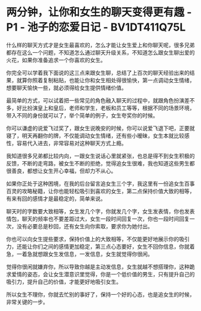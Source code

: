 # 两分钟，让你和女生的聊天变得更有趣 - P1 - 池子的恋爱日记 - BV1DT411Q75L

什么样的聊天方式才是女生最喜欢的，怎么才能让女生爱上和你聊天呢，很多兄弟都存在这么一个问题，不知道怎么通过聊天升级关系，不知道怎么跟女生聊出爱的火花，如果你准备追求一个你喜欢的女生。

你完全可以学着我下面说的这三点来跟女生聊，总结了上百次的聊天经验出来的结果，就算你照着复制粘贴，也能让你和女生相处得很愉快，第一点调动女生情绪，想要聊天愉快一些，就必须得给女生提供情绪价值。

最简单的方式，可以试着把一些常见的角色融入聊天的过程中，就跟角色扮演差不多，好比扮演皇上和皇后，老师和学生，老板和员工等等，根据不同的场景环境，带入不同的身份就可以了，举个简单的例子，女生夸奖你的时候。

你可以谦虚的说爱飞过奖了，跟女生说晚安的时候，你可以说爱飞退下吧，正要就寝了，明天再翻你的牌，不仅能调动女生情绪，还有些小暧昧，女生本就比较感性，容易代入进去，非常容易对这种聊天方式上瘾。

我知道很多兄弟都比较内向，一跟女生说话心里就紧张，也总是得不到女生积极的反馈，不断的走弯路，被女生不断的拒绝，觉得追女生很难，我也知道这些男生都很善良，都想让女生开心幸福，但却力不从心。

如果你正处于这种困境，在我的后台留言追女生三个字，我这里有一份追女生百事百灵的攻略秘籍，让你也能轻松吸引到喜欢的女生，第二点保持价值大致的相等，有来有回的感情才是最稳定的，简单来说。

聊天时的字数要大致相等，女生发几个字，你就发几个字，女生发表情，你也发表情包，聊天的频率也不要差距过大，女生一段时间回复一次，你也一段时间回复一次，没有必要总是秒回，还有女生向你索取，要求你为她付出。

你也可以向女生提些要求，保持价值上的大致相等，不仅能更好地展示你的吸引力，还能让你们之间的感情更加稳定，第三点心态要好，女生不回你信息，你就着急，一着急就想跟女生发信息，一发信息，女生就觉得你很闲。

觉得你很闲就嫌弃你，所以导致你越是主动发信息，女生就越不想搭理你，这种跪求爱情的姿态，会让女生潜意识里觉得，你是一个低价值的男生，只有提升自己的吸引力，提升自己的价值，才能更好地吸引女生。

所以女生不理你，你就去忙别的事好了，保持一个好的心态，也是追女生的时候，非常关键的一步。